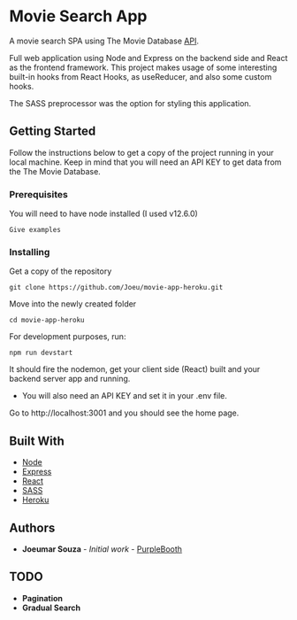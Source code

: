 # Movie Search App

A movie search SPA using The Movie Database [API](https://developers.themoviedb.org/3/getting-started). 

Full web application using Node and Express on the backend side and React as the frontend framework.
This project makes usage of some interesting built-in hooks from React Hooks, as useReducer, and also some custom hooks.

The SASS preprocessor was the option for styling this application.


## Getting Started

Follow the instructions below to get a copy of the project running in your local machine. Keep in mind that you will need an API KEY to get data from the The Movie Database.

### Prerequisites

You will need to have node installed (I used v12.6.0)

```
Give examples
```

### Installing

Get a copy of the repository

```
git clone https://github.com/Joeu/movie-app-heroku.git
```

Move into the newly created folder

```
cd movie-app-heroku
```

For development purposes, run:

```
npm run devstart
```

It should fire the nodemon, get your client side (React) built and your backend server app and running.

- You will also need an API KEY and set it in your .env file.

Go to http://localhost:3001 and you should see the home page.


## Built With

* [Node](https://nodejs.org/)
* [Express](https://expressjs.com/)
* [React](https://reactjs.org/)
* [SASS](https://sass-lang.com/)
* [Heroku](https://heroku.com)

## Authors

* **Joeumar Souza** - *Initial work* - [PurpleBooth](https://github.com/joeu)

## TODO

* **Pagination**
* **Gradual Search**
